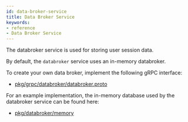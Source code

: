 ```yaml
---
id: data-broker-service
title: Data Broker Service
keywords:
- reference
- Data Broker Service
---
```


The databroker service is used for storing user session data.

By default, the `databroker` service uses an in-memory databroker.

To create your own data broker, implement the following gRPC interface:

- [pkg/grpc/databroker/databroker.proto](https://github.com/pomerium/pomerium/blob/main/pkg/grpc/databroker/databroker.proto)

For an example implementation, the in-memory database used by the databroker service can be found here:

- [pkg/databroker/memory](https://github.com/pomerium/pomerium/tree/main/pkg/databroker/memory)
